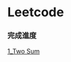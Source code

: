 # Leetcode

### 完成進度

[1_Two Sum](https://github.com/"leoh192/my-learning-notes/blob/master/Leetcode/1_Two%20Sum_06170231.py")

